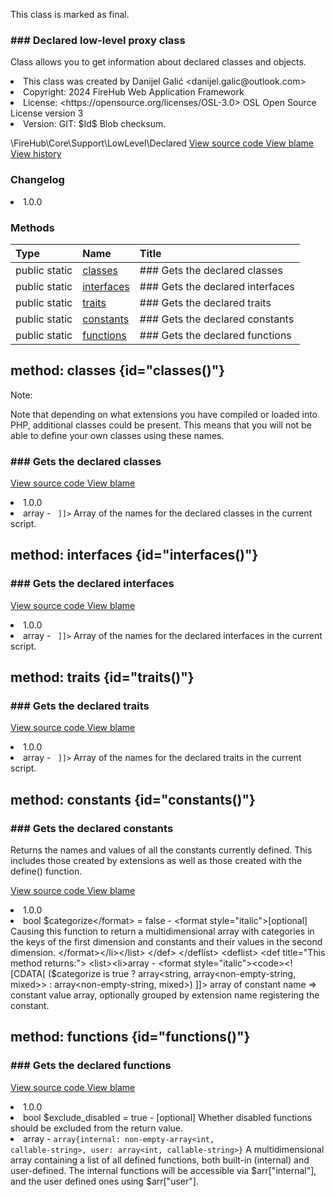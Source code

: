 <title># Declared</title>

<code-block lang="php">
<![CDATA[final class \FireHub\Core\Support\LowLevel\Declared()]]>
</code-block>





<tip>
    <p>
        This class is marked as <format style="bold">final</format>.
    </p>
</tip>







### ### Declared low-level proxy class

<p><format style="italic">Class allows you to get information about declared classes and objects.</format></p>

<deflist>
    <def title="Class basic info:">
        <list><li>This class was created by Danijel Galić &lt;danijel.galic@outlook.com&gt;</li><li>Copyright: 2024 FireHub Web Application Framework</li><li>License: &lt;https://opensource.org/licenses/OSL-3.0&gt; OSL Open Source License version 3</li><li>Version: GIT: $Id$ Blob checksum.</li></list>
    </def>
</deflist>

<deflist><def title="Fully Qualified Class Name:">
        \FireHub\Core\Support\LowLevel\Declared
    </def><def title="Source code:">
        <a href="https://github.com/The-FireHub-Project/Core/blob/develop-pre-alpha-m1/src/support/lowlevel/firehub.Declared.php#L31">
            View source code
        </a>
    </def>
    <def title="Blame:">
        <a href="https://github.com/The-FireHub-Project/Core/blame/develop-pre-alpha-m1/src/support/lowlevel/firehub.Declared.php">
            View blame
        </a>
    </def>
    <def title="History:">
        <a href="https://github.com/The-FireHub-Project/Core/commits/develop-pre-alpha-m1/src/support/lowlevel/firehub.Declared.php">
            View history
        </a>
    </def></deflist>
### Changelog
<deflist>
    <def title="Version history:">
        <list><li>1.0.0</li></list>
    </def>
</deflist>


### Methods
| Type | Name | Title |
|:-----|:-----|:------|
|public static |<a href="#classes()">classes</a>|### Gets the declared classes|
|public static |<a href="#interfaces()">interfaces</a>|### Gets the declared interfaces|
|public static |<a href="#traits()">traits</a>|### Gets the declared traits|
|public static |<a href="#constants()">constants</a>|### Gets the declared constants|
|public static |<a href="#functions()">functions</a>|### Gets the declared functions|

## method: classes {id="classes()"}

<code-block lang="php">
    <![CDATA[public static Declared::classes():array]]>
</code-block>











<note>
                <p><format style="bold">Note:</format></p>
                <p>Note that depending on what extensions you have compiled or loaded into PHP, additional classes could be
present. This means that you will not be able to define your own classes using these names.</p>
            </note>

### ### Gets the declared classes



<deflist><def title="Source code:">
                <a href="https://github.com/The-FireHub-Project/Core/blob/develop-pre-alpha-m1/src/support/lowlevel/firehub.Declared.php#L44">
                    View source code
                </a>
            </def>
            <def title="Blame:">
                <a href="https://github.com/The-FireHub-Project/Core/blame/develop-pre-alpha-m1/src/support/lowlevel/firehub.Declared.php#L44">
                    View blame
                </a>
            </def></deflist>
<deflist>
    <def title="Version history:">
        <list><li>1.0.0</li></list>
    </def>
</deflist>
<deflist>
    <def title="This method returns:">
        <list><li>array - <format style="italic"><code><![CDATA[ array<class-string> ]]></code> Array of the names for the declared classes in
the current script.</format></li></list>
    </def>
</deflist>
## method: interfaces {id="interfaces()"}

<code-block lang="php">
    <![CDATA[public static Declared::interfaces():array]]>
</code-block>













### ### Gets the declared interfaces



<deflist><def title="Source code:">
                <a href="https://github.com/The-FireHub-Project/Core/blob/develop-pre-alpha-m1/src/support/lowlevel/firehub.Declared.php#L58">
                    View source code
                </a>
            </def>
            <def title="Blame:">
                <a href="https://github.com/The-FireHub-Project/Core/blame/develop-pre-alpha-m1/src/support/lowlevel/firehub.Declared.php#L58">
                    View blame
                </a>
            </def></deflist>
<deflist>
    <def title="Version history:">
        <list><li>1.0.0</li></list>
    </def>
</deflist>
<deflist>
    <def title="This method returns:">
        <list><li>array - <format style="italic"><code><![CDATA[ array<class-string> ]]></code> Array of the names for the declared interfaces in
the current script.</format></li></list>
    </def>
</deflist>
## method: traits {id="traits()"}

<code-block lang="php">
    <![CDATA[public static Declared::traits():array]]>
</code-block>













### ### Gets the declared traits



<deflist><def title="Source code:">
                <a href="https://github.com/The-FireHub-Project/Core/blob/develop-pre-alpha-m1/src/support/lowlevel/firehub.Declared.php#L72">
                    View source code
                </a>
            </def>
            <def title="Blame:">
                <a href="https://github.com/The-FireHub-Project/Core/blame/develop-pre-alpha-m1/src/support/lowlevel/firehub.Declared.php#L72">
                    View blame
                </a>
            </def></deflist>
<deflist>
    <def title="Version history:">
        <list><li>1.0.0</li></list>
    </def>
</deflist>
<deflist>
    <def title="This method returns:">
        <list><li>array - <format style="italic"><code><![CDATA[ array<class-string> ]]></code> Array of the names for the declared traits in
the current script.</format></li></list>
    </def>
</deflist>
## method: constants {id="constants()"}

<code-block lang="php">
    <![CDATA[public static Declared::constants(bool $categorize = false):array]]>
</code-block>













### ### Gets the declared constants

<p><format style="italic">Returns the names and values of all the constants currently defined. This includes those created by extensions
as well as those created with the define() function.</format></p>

<deflist><def title="Source code:">
                <a href="https://github.com/The-FireHub-Project/Core/blob/develop-pre-alpha-m1/src/support/lowlevel/firehub.Declared.php#L94">
                    View source code
                </a>
            </def>
            <def title="Blame:">
                <a href="https://github.com/The-FireHub-Project/Core/blame/develop-pre-alpha-m1/src/support/lowlevel/firehub.Declared.php#L94">
                    View blame
                </a>
            </def></deflist>
<deflist>
    <def title="Version history:">
        <list><li>1.0.0</li></list>
    </def>
</deflist>
<deflist>
    <def title="This method has parameters:">
        <list><li>bool <format style="bold">$categorize</format> = false - <format style="italic">[optional] 
Causing this function to return a multidimensional array with categories in the keys of the first dimension
and constants and their values in the second dimension.
</format></li></list>
    </def>
</deflist>
<deflist>
    <def title="This method returns:">
        <list><li>array - <format style="italic"><code><![CDATA[ ($categorize is true ? array<string, array<non-empty-string, mixed>> : array<non-empty-string, mixed>) ]]></code>
array of constant name => constant value array, optionally grouped by extension name registering the constant.</format></li></list>
    </def>
</deflist>
## method: functions {id="functions()"}

<code-block lang="php">
    <![CDATA[public static Declared::functions(bool $exclude_disabled = true):array]]>
</code-block>













### ### Gets the declared functions



<deflist><def title="Source code:">
                <a href="https://github.com/The-FireHub-Project/Core/blob/develop-pre-alpha-m1/src/support/lowlevel/firehub.Declared.php#L113">
                    View source code
                </a>
            </def>
            <def title="Blame:">
                <a href="https://github.com/The-FireHub-Project/Core/blame/develop-pre-alpha-m1/src/support/lowlevel/firehub.Declared.php#L113">
                    View blame
                </a>
            </def></deflist>
<deflist>
    <def title="Version history:">
        <list><li>1.0.0</li></list>
    </def>
</deflist>
<deflist>
    <def title="This method has parameters:">
        <list><li>bool <format style="bold">$exclude_disabled</format> = true - <format style="italic">[optional] 
Whether disabled functions should be excluded from the return value.
</format></li></list>
    </def>
</deflist>
<deflist>
    <def title="This method returns:">
        <list><li>array - <format style="italic"><code>array{internal: non-empty-array<int, callable-string>, user: array<int, callable-string>}</code>
A multidimensional array containing a list of all defined functions, both built-in (internal) and user-defined.
The internal functions will be accessible via $arr["internal"], and the user defined ones using $arr["user"].</format></li></list>
    </def>
</deflist>